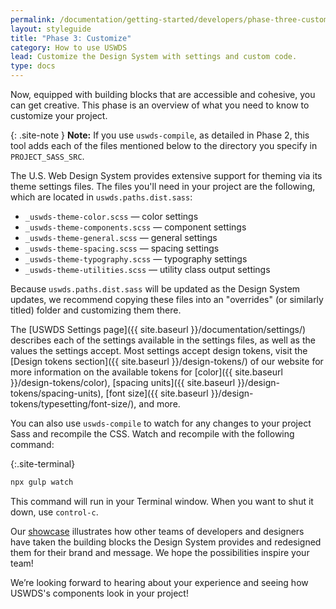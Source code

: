 ```yaml
---
permalink: /documentation/getting-started/developers/phase-three-customize/
layout: styleguide
title: "Phase 3: Customize"
category: How to use USWDS
lead: Customize the Design System with settings and custom code.
type: docs
---
```


Now, equipped with building blocks that are accessible and cohesive, you can get creative. This phase is an overview of what you need to know to customize your project. 

{: .site-note }
**Note:** If you use `uswds-compile`, as detailed in Phase 2, this tool adds each of the files mentioned below to the directory you specify in `PROJECT_SASS_SRC`.

The U.S. Web Design System provides extensive support for theming via its theme settings files. The files you'll need in your project are the following, which are located in `uswds.paths.dist.sass`:
-	`_uswds-theme-color.scss` — color settings
-	`_uswds-theme-components.scss` — component settings
-	`_uswds-theme-general.scss` — general settings
-	`_uswds-theme-spacing.scss` — spacing settings
- `_uswds-theme-typography.scss` — typography settings
-	`_uswds-theme-utilities.scss` — utility class output settings

Because `uswds.paths.dist.sass` will be updated as the Design System updates, we recommend copying these files into an "overrides" (or similarly titled) folder and customizing them there.

The [USWDS Settings page]({{ site.baseurl }}/documentation/settings/) describes each of the settings available in the settings files, as well as the values the settings accept. Most settings accept design tokens, visit the [Design tokens section]({{ site.baseurl }}/design-tokens/) of our website for more information on the available tokens for [color]({{ site.baseurl }}/design-tokens/color), [spacing units]({{ site.baseurl }}/design-tokens/spacing-units), [font size]({{ site.baseurl }}/design-tokens/typesetting/font-size/), and more.

You can also use `uswds-compile` to watch for any changes to your project Sass and recompile the CSS. Watch and recompile with the following command:

{:.site-terminal}
```bash
npx gulp watch
```

This command will run in your Terminal window. When you want to shut it down, use `control-c`.

Our [showcase](https://designsystem.digital.gov/getting-started/showcase/all/) illustrates how other teams of developers and designers have taken the building blocks the Design System provides and redesigned them for their brand and message. We hope the possibilities inspire your team!

We’re looking forward to hearing about your experience and seeing how USWDS's components look in your project!
